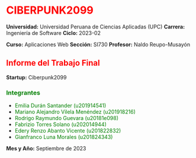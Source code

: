 <h1 style="color: red;">CIBERPUNK2099</h1>

<strong>Universidad:</strong> Universidad Peruana de Ciencias Aplicadas (UPC)
<strong>Carrera:</strong> Ingeniería de Software
<strong>Ciclo:</strong> 2023-02

<strong>Curso:</strong> Aplicaciones Web
<strong>Sección:</strong> SI730
<strong>Profesor:</strong> Naldo Reupo-Musayón

<h2 style="color: red;">Informe del Trabajo Final</h2>

<strong>Startup:</strong> Ciberpunk2099

<h3 style="color: green;">Integrantes</h3>

- <span style="color: green;">Emilia Durán Santander (u201914541)</span>
- <span style="color: green;">Mariano Alejandro Vilela Menéndez (u201918216)</span>
- <span style="color: green;">Rodrigo Raymundo Guevara (u20181e098)</span>
- <span style="color: green;">Fabrizio Torres Solano (u202014944)</span>
- <span style="color: green;">Edery Renzo Abanto Vicente (u201822832)</span>
- <span style="color: green;">Gianfranco Luna Morales (u201824343)</span>

<strong>Mes y Año:</strong> Septiembre de 2023


